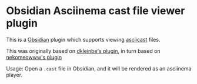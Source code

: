 # Obsidian Asciinema cast file viewer plugin

This is a [Obsidian](https://obsidian.md) plugin which supports viewing [asciicast](https://github.com/asciinema/asciinema/blob/develop/doc/asciicast-v2.md) files.

This was originally based on [dkleinbe's plugin](https://github.com/dkleinbe/obsidian-asciinema-player), in turn based on [nekomeowww's plugin](https://github.com/nekomeowww/obsidian-asciinema-player)

Usage: Open a `.cast` file in Obsidian, and it will be rendered as an asciinema player.
